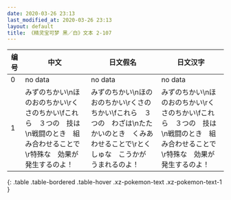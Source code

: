 ```yaml
---
date: 2020-03-26 23:13
last_modified_at: 2020-03-26 23:13
layout: default
title: 《精灵宝可梦 黑／白》文本 2-107
---
```

| 编号 | 中文 | 日文假名 | 日文汉字 |
| ---- | ---- | ---- | --- |
| 0 | no data | no data | no data |
| 1 | みずのちかい\nほのおのちかい\rくさのちかい\fこれら　３つの　技は\n戦闘のとき　組み合わせることで\r特殊な　効果が　発生するのよ！ | みずのちかい\nほのおのちかい\rくさのちかい\fこれら　３つの　わざは\nたたかいのとき　くみあわせることで\rとくしゅな　こうかが　うまれるのよ！ | みずのちかい\nほのおのちかい\rくさのちかい\fこれら　３つの　技は\n戦闘のとき　組み合わせることで\r特殊な　効果が　発生するのよ！ |
{: .table .table-bordered .table-hover .xz-pokemon-text .xz-pokemon-text-1 }
